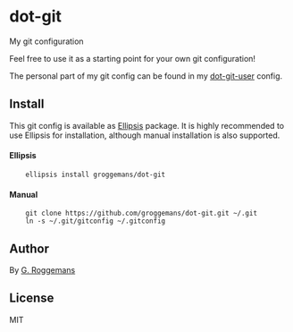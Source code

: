 # dot-git
My git configuration

Feel free to use it as a starting point for your own git configuration!

The personal part of my git config can be found in my
[dot-git-user][dot-git-user] config.

## Install
This git config is available as [Ellipsis][Ellipsis] package. It is highly
recommended to use Ellipsis for installation, although manual installation is
also supported.

#### Ellipsis
``` shell
    ellipsis install groggemans/dot-git
```

#### Manual
```shell
    git clone https://github.com/groggemans/dot-git.git ~/.git
    ln -s ~/.git/gitconfig ~/.gitconfig
```

## Author
By [G. Roggemans][groggemans]

## License
MIT

[dot-git-user]:         https://github.com/groggemans/dot-git-user
[Ellipsis]:             https://github.com/ellipsis/ellipsis
[groggemans]:           https://github.com/groggemans
